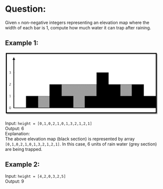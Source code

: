 # Question:

Given `n` non-negative integers representing an elevation map where the width of each bar is 1, compute how much water it can trap after raining.

## Example 1:

![Example 1](./RainWaterTrapping1.png)
 
Input: ` height = [0,1,0,2,1,0,1,3,2,1,2,1] `  
Output: 6  
Explanation:  
The above elevation map (black section) is represented by array ` [0,1,0,2,1,0,1,3,2,1,2,1] `. In this case, 6 units of rain water (grey section) are being trapped.

## Example 2:
Input: ` height = [4,2,0,3,2,5] `  
Output: 9
